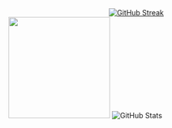 <div align=center>
    <a href="https://git.io/streak-stats" style="margin: auto;"><img src="https://streak-stats.demolab.com?user=AsadiAhmad&theme=dark" alt="GitHub Streak" /></a>
</div>


<img src="https://github-readme-stats.vercel.app/api/top-langs/?username=AsadiAhmad&theme=dark&layout=compact" height="200"/>
<img src="https://github-readme-stats.vercel.app/api?username=AsadiAhmad&title_color=6FDA44&text_color=FFFFFF&show_icons=true&icon_color=6FDA44&include_all_commits=true&count_private=true&theme=dark" alt="GitHub Stats" />
